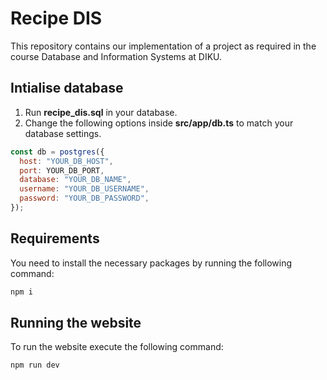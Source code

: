 # Recipe DIS
This repository contains our implementation of a project as required in the course Database and Information Systems at DIKU.

## Intialise database
1. Run **recipe_dis.sql** in your database.
2. Change the following options inside **src/app/db.ts** to match your database settings.
```javascript
const db = postgres({
  host: "YOUR_DB_HOST",
  port: YOUR_DB_PORT,
  database: "YOUR_DB_NAME",
  username: "YOUR_DB_USERNAME",
  password: "YOUR_DB_PASSWORD",
});
```

## Requirements
You need to install the necessary packages by running the following command:
```bash
npm i
```
## Running the website

To run the website execute the following command:
```bash
npm run dev
```
